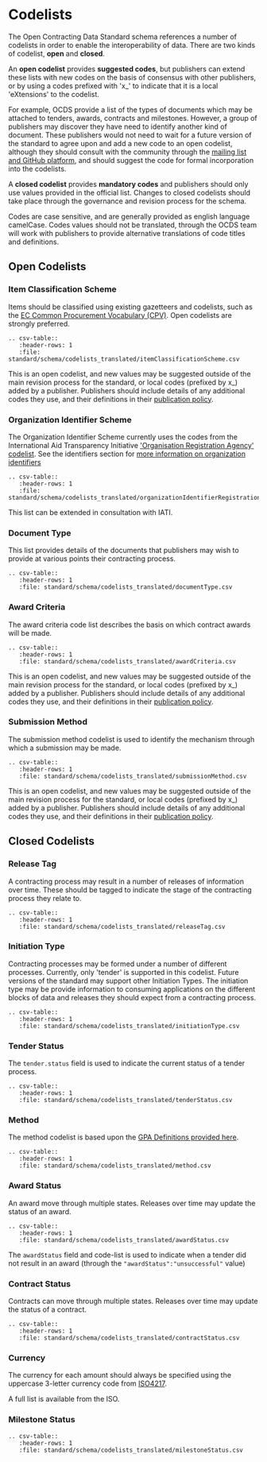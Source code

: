 # Codelists

The Open Contracting Data Standard schema references a number of codelists in order to enable the interoperability of data. There are two kinds of codelist, **open** and **closed**.

An **open codelist** provides **suggested codes**, but publishers can extend these lists with new codes on the basis of consensus with other publishers, or by using a codes prefixed with 'x\_' to indicate that it is a local 'eXtensions' to the codelist. 

For example, OCDS provide a list of the types of documents which may be attached to tenders, awards, contracts and milestones. However, a group of publishers may discover they have need to identify another kind of document. These publishers would not need to wait for a future version of the standard to agree upon and add a new code to an open codelist, although they should consult with the community through the [mailing list and GitHub platform](../../../support/), and should suggest the code for formal incorporation into the codelists.

A **closed codelist** provides **mandatory codes** and publishers should only use values provided in the official list. Changes to closed codelists should take place through the governance and revision process for the schema. 

Codes are case sensitive, and are generally provided as english language camelCase. Codes values should not be translated, through the OCDS team will work with publishers to provide alternative translations of code titles and definitions.

## Open Codelists

### Item Classification Scheme

Items should be classified using existing gazetteers and codelists, such as the [EC Common Procurement Vocabulary (CPV)](http://simap.europa.eu/codes-and-nomenclatures/codes-cpv/codes-cpv_en.htm). Open codelists are strongly preferred. 

```eval_rst
.. csv-table::
   :header-rows: 1
   :file: standard/schema/codelists_translated/itemClassificationScheme.csv
```

This is an open codelist, and new values may be suggested outside of the main revision process for the standard, or local codes (prefixed by x\_) added by a publisher. Publishers should include details of any additional codes they use, and their definitions in their [publication policy](../implementation/publication_policy.md). 

### Organization Identifier Scheme

The Organization Identifier Scheme currently uses the codes from the International Aid Transparency Initiative ['Organisation Registration Agency' codelist](http://iatistandard.org/codelists/OrganisationRegistrationAgency/). See the identifiers section for [more information on organization identifiers](../../identifiers/#organization-identifiers)


```eval_rst
.. csv-table::
   :header-rows: 1
   :file: standard/schema/codelists_translated/organizationIdentifierRegistrationAgency_iati.csv
```

This list can be extended in consultation with IATI. 

### Document Type

This list provides details of the documents that publishers may wish to provide at various points their contracting process.

```eval_rst
.. csv-table::
   :header-rows: 1
   :file: standard/schema/codelists_translated/documentType.csv
```

### Award Criteria

The award criteria code list describes the basis on which contract awards will be made. 

```eval_rst
.. csv-table::
   :header-rows: 1
   :file: standard/schema/codelists_translated/awardCriteria.csv
```

This is an open codelist, and new values may be suggested outside of the main revision process for the standard, or local codes (prefixed by x\_) added by a publisher. Publishers should include details of any additional codes they use, and their definitions in their [publication policy](../implementation/publication_policy.md). 

### Submission Method

The submission method codelist is used to identify the mechanism through which a submission may be made. 

```eval_rst
.. csv-table::
   :header-rows: 1
   :file: standard/schema/codelists_translated/submissionMethod.csv
```

This is an open codelist, and new values may be suggested outside of the main revision process for the standard, or local codes (prefixed by x\_) added by a publisher. Publishers should include details of any additional codes they use, and their definitions in their [publication policy](../implementation/publication_policy.md). 

## Closed Codelists 

### Release Tag

A contracting process may result in a number of releases of information over time. These should be tagged to indicate the stage of the contracting process they relate to. 

```eval_rst
.. csv-table::
   :header-rows: 1
   :file: standard/schema/codelists_translated/releaseTag.csv
```

### Initiation Type

Contracting processes may be formed under a number of different processes. Currently, only 'tender' is supported in this codelist. Future versions of the standard may support other Initiation Types. The initiation type may be provide information to consuming applications on the different blocks of data and releases they should expect from a contracting process.

```eval_rst
.. csv-table::
   :header-rows: 1
   :file: standard/schema/codelists_translated/initiationType.csv
```

### Tender Status

The `tender.status` field is used to indicate the current status of a tender process.

```eval_rst
.. csv-table::
   :header-rows: 1
   :file: standard/schema/codelists_translated/tenderStatus.csv
```

### Method

The method codelist is based upon the [GPA Definitions provided here](http://www.wto.org/english/docs_e/legal_e/rev-gpr-94_01_e.htm).

```eval_rst
.. csv-table::
   :header-rows: 1
   :file: standard/schema/codelists_translated/method.csv
```

### Award Status

An award move through multiple states. Releases over time may update the status of an award. 

```eval_rst
.. csv-table::
   :header-rows: 1
   :file: standard/schema/codelists_translated/awardStatus.csv
```

The ```awardStatus``` field and code-list is used to indicate when a tender did not result in an award (through the ```"awardStatus":"unsuccessful"``` value)

### Contract Status

Contracts can move through multiple states. Releases over time may update the status of a contract.

```eval_rst
.. csv-table::
   :header-rows: 1
   :file: standard/schema/codelists_translated/contractStatus.csv
```

### Currency

The currency for each amount should always be specified using the uppercase 3-letter currency code from [ISO4217](http://www.iso.org/iso/home/standards/currency_codes.htm).

A full list is available from the ISO. 

### Milestone Status

```eval_rst
.. csv-table::
   :header-rows: 1
   :file: standard/schema/codelists_translated/milestoneStatus.csv
```

